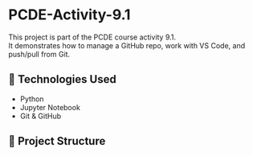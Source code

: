 # PCDE-Activity-9.1

This project is part of the PCDE course activity 9.1.  
It demonstrates how to manage a GitHub repo, work with VS Code, and push/pull from Git.

## 🔧 Technologies Used
- Python
- Jupyter Notebook
- Git & GitHub

## 📁 Project Structure

